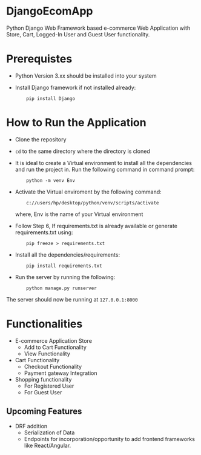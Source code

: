 # DjangoEcomApp
Python Django Web Framework based e-commerce Web Application with Store, Cart, Logged-In User and Guest User functionality.

# Prerequistes
- Python Version 3.xx should be installed into your system
- Install Django framework if not installed already:

          pip install Django

# How to Run the Application
-  Clone the repository
-  `cd` to the same directory where the directory is cloned
-  It is ideal to create a Virtual environment to install all the dependencies and run the project in. Run the following command in command prompt:
      
           python -m venv Env

-  Activate the Virtual enviroment by the following command:
      
           c://users/hp/desktop/python/venv/scripts/activate
     
   where, Env is the name of your Virtual environment
- Follow Step 6, If requirements.txt is already available or generate requirements.txt using:
      
          pip freeze > requirements.txt
          
- Install all the dependencies/requirements:

          pip install requirements.txt
          
- Run the server by running the following:
          
          python manage.py runserver

The server should now be running at `127.0.0.1:8000`

# Functionalities
- E-commerce Application Store
    - Add to Cart Functionality 
    - View Functionality
- Cart Functionality
    - Checkout Functionality
    - Payment gateway Integration
- Shopping functionality 
    - For Registered User
    - For Guest User
## Upcoming Features
- DRF addition
     - Serialization of Data
     - Endpoints for incorporation/opportunity to add frontend frameworks like React/Angular.
